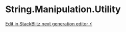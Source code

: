 # String.Manipulation.Utility

[Edit in StackBlitz next generation editor ⚡️](https://stackblitz.com/~/github.com/himanshu181749/String.Manipulation.Utility)